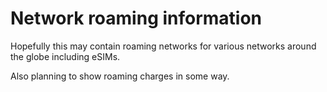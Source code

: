 # Network roaming information 

Hopefully this may contain roaming networks for various networks around the globe including eSIMs.

Also planning to show roaming charges in some way.
